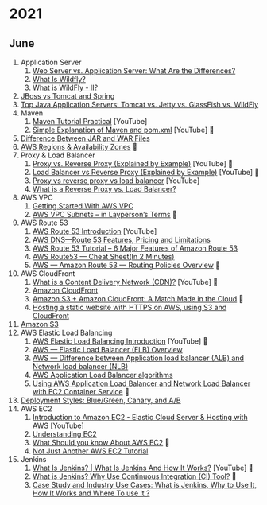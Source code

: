 # 2021

## June
1. Application Server
    1. [Web Server vs. Application Server: What Are the Differences?](https://phoenixnap.com/blog/web-server-vs-application-server)
    2. [What Is Wildfly?](https://www.jrebel.com/blog/wildfly)
    3. [What is WildFly - II?](http://www.mastertheboss.com/other/faqs/what-is-wildfly)
2. [JBoss vs Tomcat and Spring](http://www.mastertheboss.com/other/jboss-stuff/jboss-vs-tomcat-and-spring)
3. [Top Java Application Servers: Tomcat vs. Jetty vs. GlassFish vs. WildFly](https://stackify.com/tomcat-vs-jetty-vs-glassfish-vs-wildfly/)
4. Maven
    1. [Maven Tutorial Practical](https://youtu.be/uEYjXpMDJiU) [YouTube]
    2. [Simple Explanation of Maven and pom.xml](https://youtu.be/KNGQ9JBQWhQ) [YouTube] 🤩
5. [Difference Between JAR and WAR Files](https://pediaa.com/what-is-the-difference-between-jar-and-war-files/)
6. [AWS Regions & Availability Zones](https://medium.com/@kyle.galbraith/the-aws-guide-to-a-zombie-apocalypse-an-explanation-of-regions-and-availability-zones-5fd4b7c2b896) 🤩
7. Proxy & Load Balancer
    1. [Proxy vs. Reverse Proxy (Explained by Example)](https://youtu.be/ozhe__GdWC8)  [YouTube] 🤩
    2. [Load Balancer vs Reverse Proxy (Explained by Example)](https://youtu.be/S8J2fkN2FeI) [YouTube] 🤩
    3. [Proxy vs reverse proxy vs load balancer](https://youtu.be/MiqrArNSxSM) [YouTube]
    4. [What is a Reverse Proxy vs. Load Balancer?](https://www.nginx.com/resources/glossary/reverse-proxy-vs-load-balancer/)
8. AWS VPC
    1. [Getting Started With AWS VPC](https://betterprogramming.pub/getting-started-with-aws-vpc-ae23ecf75743)
    2. [AWS VPC Subnets – in Layperson’s Terms](https://www.infoq.com/articles/aws-vpc-explained/) 🤩
9. AWS Route 53
    1. [AWS Route 53 Introduction](https://youtu.be/10JKpg-eqZU) [YouTube] 
    2. [AWS DNS—Route 53 Features, Pricing and Limitations](https://ns1.com/resources/aws-dns)
    3. [AWS Route 53 Tutorial – 6 Major Features of Amazon Route 53](https://data-flair.training/blogs/aws-route-53/)
    4. [AWS Route53 — Cheat Sheet(In 2 Minutes)](https://kumargaurav1247.medium.com/aws-route53-cheat-sheet-in-2-minutes-ada9b7f0fcb)
    5. [AWS — Amazon Route 53 — Routing Policies Overview](https://medium.com/awesome-cloud/aws-amazon-route-53-routing-policies-overview-285cee2d4d3b) 🤩
10. AWS CloudFront
    1. [What is a Content Delivery Network (CDN)?](https://youtu.be/Bsq5cKkS33I)  [YouTube] 🤩
    2. [Amazon CloudFront](https://medium.com/analytics-vidhya/amazon-cloudfront-ec0ce30f4eee)
    3. [Amazon S3 + Amazon CloudFront: A Match Made in the Cloud](https://aws.amazon.com/blogs/networking-and-content-delivery/amazon-s3-amazon-cloudfront-a-match-made-in-the-cloud/) 🤩
    4. [Hosting a static website with HTTPS on AWS, using S3 and CloudFront](https://medium.com/avmconsulting-blog/hosting-a-static-website-with-https-on-aws-using-s3-and-cloudfront-d32655fc0dab)
11. [Amazon S3](https://aws.amazon.com/s3/)
12. AWS Elastic Load Balancing
    1. [AWS Elastic Load Balancing Introduction](https://youtu.be/qpHLRc4Qt1E) [YouTube] 🤩
    2. [AWS — Elastic Load Balancer (ELB) Overview](https://medium.com/awesome-cloud/aws-elastic-load-balancer-elb-overview-introduction-to-aws-elb-alb-nlb-gwlb-e2820fe8fe27)
    3. [AWS — Difference between Application load balancer (ALB) and Network load balancer (NLB)](https://medium.com/awesome-cloud/aws-difference-between-application-load-balancer-and-network-load-balancer-cb8b6cd296a4)
    4. [AWS Application Load Balancer algorithms](https://medium.com/dazn-tech/aws-application-load-balancer-algorithms-765be2eca158)
    5. [Using AWS Application Load Balancer and Network Load Balancer with EC2 Container Service](https://medium.com/containers-on-aws/using-aws-application-load-balancer-and-network-load-balancer-with-ec2-container-service-d0cb0b1d5ae5) 🤩
13. [Deployment Styles: Blue/Green, Canary, and A/B](https://www.testenvironmentmanagement.com/deployment-styles-bluegreen-canary-and-ab/)
14. AWS EC2
    1. [Introduction to Amazon EC2 - Elastic Cloud Server & Hosting with AWS](https://youtu.be/TsRBftzZsQo) [YouTube] 
    2. [Understanding EC2](https://medium.com/@awsandmore/day-9-ec2-explained-in-simple-term-d7b86a278297)
    3. [What Should you know About AWS EC2](https://medium.com/swlh/what-should-you-know-about-aws-ec2-e6943dfe73cc) 🤩
    4. [Not Just Another AWS EC2 Tutorial](https://medium.com/@nitin_patil/not-just-another-aws-ec2-tutorial-98ca3ad4dbab)
15. Jenkins
    1. [What Is Jenkins? | What Is Jenkins And How It Works?](https://youtu.be/LFDrDnKPOTg) [YouTube] 🤩
    2. [What is Jenkins? Why Use Continuous Integration (CI) Tool?](https://www.guru99.com/jenkin-continuous-integration.html) 🤩
    3. [Case Study and Industry Use Cases: What is Jenkins, Why to Use It, How It Works and Where To use it ?](https://medium.com/codex/case-study-what-is-jenkins-why-to-use-it-how-it-works-and-where-to-use-it-9d669da94f70)
